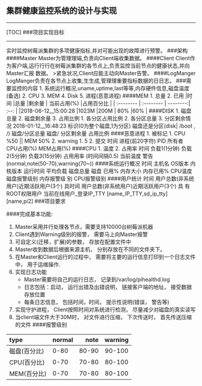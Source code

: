 ## 集群健康监控系统的设计与实现
<hr>


[TOC]
###项目实现目标
<hr>
实时监控树莓派集群的多项健康指标,并对可能出现的故障进行预警。
###架构
####Master
Master为管理理端,负责向Client端收集数据。
####Client
Client作为客户端,运行行行在树莓派集群的各节点上,负责监控当前节点的健康状态,并向Master汇报
数据。
>紧急状况,Client应能主动向Master告警。
####LogManger
LogManger负责在各节点上收集,生生成,管理理重要指标数据的日日志。
###需要监控的内容
1. 系统运行概况,uname,uptime,last等等,内存硬件信息,磁盘温度(备选)
2. CPU
3. MEM
4. Disk
5. 进程(恶意进程)
####MEM
1. 总量
2. 已用
|时间 |总量  |剩余量 | 当前占用(%)  |占用百分比 |
| :-------- | :-------- | --------:| :--: |
|2018-06-12__15:00:28  |1023M  |200M | 80%  |60% |
####DISK
1. 磁盘总量
2. 磁盘剩余量
3. 占用比例
1. 各分区占用比例
2. 各分区总量
3. 分区剩余情况
2018-01-12__16:48:23 标识(0为整个磁盘,1为分区)
磁盘还是分区(disk| /boot , /) 磁盘/分区总量 磁盘/
分区剩余量 占用比例
####恶意进程
1. 被标记
1. CPU %50
|| MEM 50%
2. warning
1. 5
2. 提交
时间 进程(前20字符) PID 所有者 CPU占用(%) MEM占用(%)
####CPU
1. 温度
2. 占用率
时间 负载1(1分钟) 负载2(5分钟) 负载3(15分钟) 占用用率 (时间间隔0.5) 当前温度 警告
(normal,note(50-70),warning(70~))
####系统运行概况
时间 主机名 OS版本 内核版本 运行时间 平均负载 磁盘总量 磁盘
已用% 内存大小 内存已用% CPU温度 磁盘报警级别 内存报警级
别 CPU报警级别
####用户统计
时间 用户总数(非系统用户)近期活跃用户(3个) 具时间 用户总数(非系统用户)近期活跃用户(3个) 具
有ROOT权限用户 当前在线用户_登录IP_TTY
[name_IP_TTY,sd_ip_tty]
[name,pi2]
###项目要求

####完成基本功能:
1. Master采用并行处理各节点，需要支持10000台树莓派机器
2. Client遇到Warning级别的报警， 需要马上向Master报警
3. 可自定义(迁移，扩展)的参数，  存放在配置文件中
4. Master收到数据后根据来源主机， 分别存放在不同的文件夹下。
5. 在Master和Client运行的过程中， 需要将主要的运行信息打印到一个日志文件中， 用于运维操作.
6.  实现日志功能
      - Master需要将自己的运行日志， 记录到/var/log/pihealthd.log
      - 日志包括：启动， 运行出错及出错说明， 链接客户端的地址， 接受数据存放位置
      - 每条日志信息， 包括时间，时间， 提示性说明(错误， 警告等)
7. 实现守护进程， Client按照时间对系统进行检测， 尽量减少对磁盘的真实读写
8. 当client端文件大于30M时， 对文件进行压缩， 下次传送时， 首先传送压缩的文件
####报警级别


|type|normal |note | warning |
| :-------- | :-------- | --------:| :--: |
 | 磁盘(百分比)  | 0-80  |80-90 | 90-100 |
 | CPU(百分比)  | 0-70  |70-80  |80-100 |
 | MEM(百分比) | 0-70 | 70-80 | 80-100 |

      
